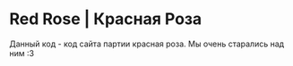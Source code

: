 # Red Rose | Красная Роза
Данный код - код сайта партии красная роза. Мы очень старались над ним :3
